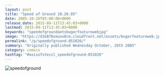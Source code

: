 ```yaml
---
layout: post
title: "Speed of Ground 10.26.05"
date: 2005-10-26T05:00:00+0000
release_date: 2015-09-11T13:45:03+0000
lastmod: 2015-09-11T13:45:03+0000
keywords: "speedofgroundaetsbugorfeaturewebjpg"
image: "https://d3e878vmunx8cm.cloudfront.net/assets/bugorfeatureweb.jpg"
permalink: "/p/speedofground-051026/"
summary: "Originally published Wednesday October, 26th 2005"
category: comics
hashtag: "#axisofstevil_speedofground-051026"
---
```


![speedofground](https://d3e878vmunx8cm.cloudfront.net/assets/bugorfeatureweb.jpg)

